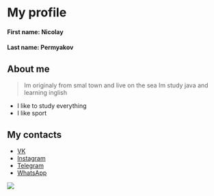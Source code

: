 # My profile

#### First name: Nicolay
#### Last name: Permyakov


## About me
> Im originaly from smal town
> and live on the sea 
> Im study java and learning inglish
- I like to study everything
- I like sport

## My contacts


- [VK](https://vk.ru)
- [Instagram](https://instagram.com)
- [Telegram](https://telegram.org)
- [WhatsApp](https://WhatsApp.com)

![](https://sun9-24.userapi.com/impf/c852132/v852132290/192e62/FnMdiI037ag.jpg?size=1080x882&quality=96&sign=8143cf7819c230a3a8b1417835be6a03&type=album)

